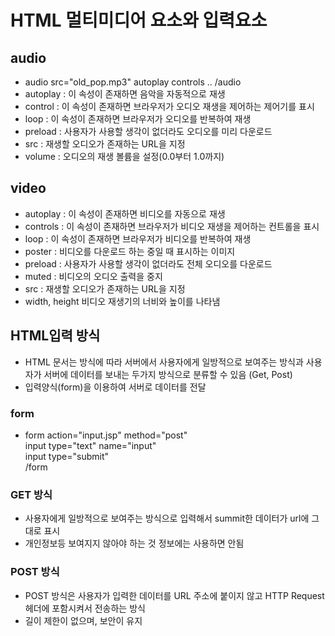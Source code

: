 # HTML 멀티미디어 요소와 입력요소

## audio
- audio src="old_pop.mp3" autoplay controls .. /audio
- autoplay : 이 속성이 존재하면 음악을 자동적으로 재생
- control : 이 속성이 존재하면 브라우저가 오디오 재생을 제어하는 제어기를 표시
- loop : 이 속성이 존재하면 브라우저가 오디오를 반복하여 재생
- preload : 사용자가 사용할 생각이 없더라도 오디오를 미리 다운로드
- src : 재생할 오디오가 존재하는 URL을 지정
- volume : 오디오의 재생 볼륨을 설정(0.0부터 1.0까지)


## video
- autoplay : 이 속성이 존재하면 비디오를 자동으로 재생
- controls : 이 속성이 존재하면 브라우저가 비디오 재생을 제어하는 컨트롤을 표시
- loop : 이 속성이 존재하면 브라우저가 비디오를 반복하여 재생
- poster : 비디오를 다운로드 하는 중일 때 표시하는 이미지
- preload : 사용자가 사용할 생각이 없더라도 전체 오디오를 다운로드 
- muted : 비디오의 오디오 출력을 중지
- src : 재생할 오디오가 존재하는 URL을 지정
- width, height	비디오 재생기의 너비와 높이를 나타냄

## HTML입력 방식
- HTML 문서는 방식에 따라 서버에서 사용자에게 일방적으로 보여주는 방식과 사용자가 서버에 데이터를 보내는 두가지 방식으로 분류할 수 있음 (Get, Post)
- 입력양식(form)을 이용하여 서버로 데이터를 전달

### form
- form action="input.jsp" method="post"  
    input type="text" name="input"  
    input type="submit"  
    /form  

### GET 방식
- 사용자에게 일방적으로 보여주는 방식으로 입력해서 summit한 데이터가 url에 그대로 표시
- 개인정보등 보여지지 않아야 하는 것 정보에는 사용하면 안됨

### POST 방식
- POST 방식은 사용자가 입력한 데이터를 URL 주소에 붙이지 않고 HTTP Request 헤더에 포함시켜서 전송하는 방식
- 길이 제한이 없으며, 보안이 유지